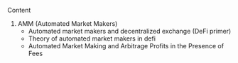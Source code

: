Content

1. AMM (Automated Market Makers)
    - Automated market makers and decentralized exchange (DeFi primer)
    - Theory of automated market makers in defi
    - Automated Market Making and Arbitrage Profits in the Presence of Fees